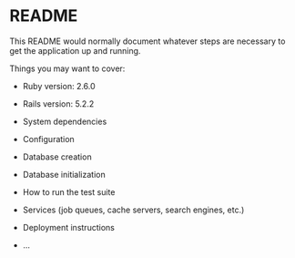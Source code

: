 # README

This README would normally document whatever steps are necessary to get the
application up and running.

Things you may want to cover:

* Ruby version: 2.6.0
* Rails version: 5.2.2

* System dependencies

* Configuration

* Database creation

* Database initialization

* How to run the test suite

* Services (job queues, cache servers, search engines, etc.)

* Deployment instructions

* ...
